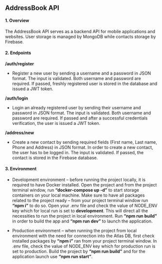 ## AddressBook API

#### 1.	Overview
The AddressBook API serves as a backend API for mobile applications and websites. User storage is managed by MongoDB while contacts storage by Firebase.

#### 2.	Endpoints

**/auth/register**
- Register a new user by sending a username and a password in JSON format. The input is validated. Both username and password are required. If passed, freshly registered user is stored in the database and issued a JWT token.

**/auth/login**
-	Login an already registered user by sending their username and password in JSON format. The input is validated. Both username and password are required. If passed and after a successful credentials verification, the user is issued a JWT token.

**/address/new**
-	Create a new contact by sending required fields (First name, Last name, Phone and Address) in JSON format. In order to create a new contact, the user has to be logged in. The input is validated. If passed, the contact is stored in the Firebase database.

#### 3.	Environment

- Development environment – before running the project locally, it is required to have Docker installed. Open the project and from the project terminal window, run **“docker-compose up -d”** to start storage containers on your local machine. Make sure to have all packages related to the project ready – from your project terminal window run **“npm i”** to do so. Open your .env file and check the value of NODE_ENV key which for local run is set to **development**. This will direct all the necessities to run the project in local environment. Run **“npm run build”** in order to build the app and **“npm run dev”** to launch the application.

- Production environment – when running the project from local environment with the need for connection into the Atlas DB, first check installed packages by **“npm i”** ran from your project terminal window. In .env file, check the value of NODE_ENV key which for production run is set to production. Build the project by **“npm run build”** and for the application launch use **“npm run start”**.
